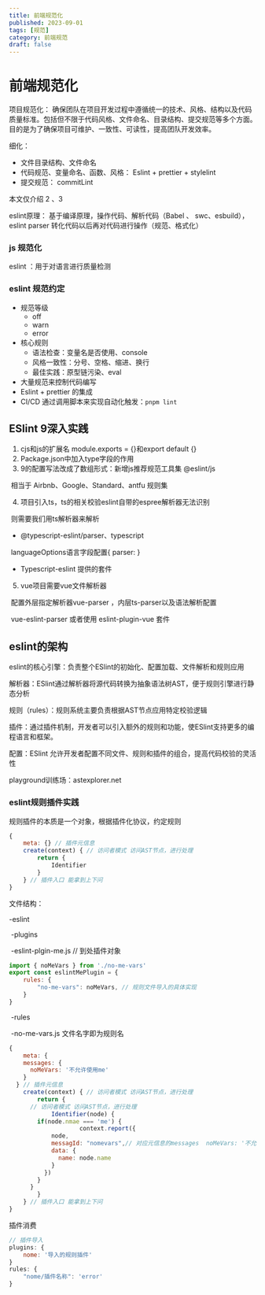 ```yaml
---
title: 前端规范化
published: 2023-09-01
tags: [规范]
category: 前端规范
draft: false
---
```


# 前端规范化

项目规范化： 确保团队在项目开发过程中遵循统一的技术、风格、结构以及代码质量标准。包括但不限于代码风格、文件命名、目录结构、提交规范等多个方面。目的是为了确保项目可维护、一致性、可读性，提高团队开发效率。

细化：

- 文件目录结构、文件命名
- 代码规范、变量命名、函数、风格： Eslint + prettier + stylelint
- 提交规范： commitLint

本文仅介绍 2 、3

eslint原理： 基于编译原理，操作代码、解析代码（Babel 、 swc、esbuild），eslint parser 转化代码以后再对代码进行操作（规范、格式化）

### js 规范化

eslint ：用于对语言进行质量检测

### eslint 规范约定

- 规范等级
  - off
  - warn
  - error
- 核心规则
  - 语法检查：变量名是否使用、console
  - 风格一致性：分号、空格、缩进、换行
  - 最佳实践：原型链污染、eval
- 大量规范来控制代码编写
- Eslint + prettier 的集成
- CI/CD 通过调用脚本来实现自动化触发：`pnpm lint`

## ESlint 9深入实践

1. cjs和js的扩展名 module.exports = {}和export default {}
2. Package.json中加入type字段的作用
3. 9的配置写法改成了数组形式：新增js推荐规范工具集 @eslint/js 

​		相当于 Airbnb、Google、Standard、antfu 规则集

4. 项目引入ts，ts的相关校验eslint自带的espree解析器无法识别

​		则需要我们用ts解析器来解析

- @typescript-eslint/parser、typescript

​		languageOptions语言字段配置{ parser: } 

- Typescript-eslint 提供的套件

5. vue项目需要vue文件解析器

​	   配置外层指定解析器vue-parser ，内层ts-parser以及语法解析配置

​	   vue-eslint-parser 或者使用 eslint-plugin-vue 套件

## eslint的架构

eslint的核心引擎：负责整个ESlint的初始化、配置加载、文件解析和规则应用

解析器：ESlint通过解析器将源代码转换为抽象语法树AST，便于规则引擎进行静态分析

规则（rules）：规则系统主要负责根据AST节点应用特定校验逻辑

插件：通过插件机制，开发者可以引入额外的规则和功能，使ESlint支持更多的编程语言和框架。

配置：ESlint 允许开发者配置不同文件、规则和插件的组合，提高代码校验的灵活性

playground训练场：astexplorer.net

### eslint规则插件实践

规则插件的本质是一个对象，根据插件化协议，约定规则

```js
{
	meta: {} // 插件元信息
	create(context) { // 访问者模式 访问AST节点，进行处理
		return {
			Identifier	
		}
	} // 插件入口 能拿到上下问
}
```

文件结构：

-eslint

​	-plugins 

​		-eslint-plgin-me.js // 到处插件对象

```js
import { noMeVars } from './no-me-vars'
export const eslintMePlugin = {
	rules: {
		"no-me-vars": noMeVars, // 规则文件导入的具体实现
	}		
}
```

​	-rules

​		-no-me-vars.js 文件名字即为规则名

```js
{
	meta: {
    messages: {
      noMeVars: '不允许使用me'
    }
  } // 插件元信息
	create(context) { // 访问者模式 访问AST节点，进行处理
		return {
      // 访问者模式 访问AST节点，进行处理
			Identifier(node) {
        if(node.nmae === 'me') {
					context.report({
            node,
            messagId: "nomevars",// 对应元信息的messages  noMeVars: '不允许使用me'
            data: {
              name: node.name
            }
          })
        }
      }
		}
	} // 插件入口 能拿到上下问
}
```

插件消费

```js
// 插件导入
plugins: {
	nome: '导入的规则插件'
}
rules: {
	"nome/插件名称": 'error'
}
```

